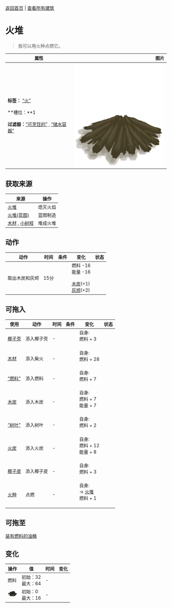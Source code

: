 [返回首页](index.md)   |  [查看所有建筑](building.md)
# 火堆  
> 我可以用火种点燃它。  
  
  属性  |   图片   
 ----  |  ----:   
 **标签：**	[“火”](tag_Fire.md)<br><br>**槽位：**1<br><br>**过滤器：**[“可烹饪的”](tag_Cookable.md) , [“储水容器”](tag_WaterContainer.md)  |  ![](Sprite/FireExtinguished.png)   
  
## 获取来源  
来源  |  操作  
----  |  ----  
[火堆](Fire.md)  |  熄灭火焰  
[火堆(蓝图)](Bp_Fire.md)  |  蓝图制造  
[木材](Wood.md) , [小树枝](Sticks.md)  |  堆成火堆  
## 动作  
动作  |  时间  |  条件  |  变化  |  状态  
----  |  ----  |  ----  |  ----  |  ----  
取出木炭和灰烬  |  15分  |    |  燃料  -16<br>能量  -16<br><br>[木炭](Charcoal.md)(+1)<br>[灰烬](Ash.md)(+2)  |    
## 可拖入  
使用  |  动作  |  时间  |  条件  |  变化  |  状态  
----  |  ----  |  ----  |  ----  |  ----  |  ----  
[椰子壳](CoconutShell.md)  |  添入椰子壳  |  -  |    |  自身:<br>燃料 + 3<br><br>  |    
[木材](Wood.md)  |  添入柴火  |  -  |    |  自身:<br>燃料 + 28<br><br>  |    
[“燃料”](tag_Fuel.md)  |  添入燃料  |  -  |    |  自身:<br>燃料 + 7<br><br>  |    
[木炭](Charcoal.md)  |  添入木炭  |  -  |    |  自身:<br>燃料 + 7<br>能量 + 7<br><br>  |    
[“树叶”](tag_Leaves.md)  |  添入树叶  |  -  |    |  自身:<br>燃料 + 2<br><br>  |    
[火炭](Embers.md)  |  添入火炭  |  -  |    |  自身:<br>燃料 + 12<br>能量 + 8<br><br>  |    
[椰子皮](CoconutHusk.md)  |  添入椰子皮  |  -  |    |  自身:<br>燃料 + 3<br><br>  |    
[火种](TinderLit.md)  |  点燃  |  -  |    |  自身:<br>→ [火堆](Fire.md)<br>燃料 + 1<br><br>  |    
## 可拖至  
[装有燃料的油桶](JerrycanFuel.md)  
## 变化  
操作  |  值  |  时间  |  变化  
----  |  ----  |  ----  |  ----  
燃料  |  初始：32<br>最大：64  |  -  |    
<img decoding="async" src="Sprite/Charcoal.png" style="width:30px;">  |  初始：0<br>最大：16  |  -  |    
